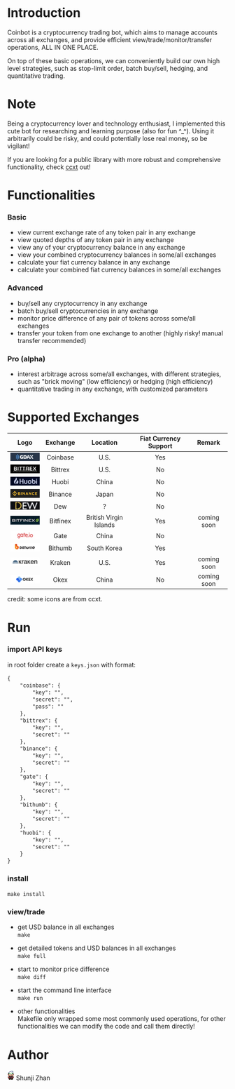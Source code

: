 # Introduction
Coinbot is a cryptocurrency trading bot, which aims to manage accounts across all exchanges, and provide efficient view/trade/monitor/transfer operations, ALL IN ONE PLACE. <br>

On top of these basic operations, we can conveniently build our own high level strategies, such as stop-limit order, batch buy/sell, hedging, and quantitative trading. <br>

# Note
Being a cryptocurrency lover and technology enthusiast, I implemented this cute bot for researching and learning purpose (also for fun ^_^). Using it arbitrarily could be risky, and could potentially lose real money, so be vigilant!<br>

If you are looking for a public library with more robust and comprehensive functionality, check [ccxt](https://github.com/ccxt/ccxt) out!

# Functionalities
### Basic
- view current exchange rate of any token pair in any exchange
- view quoted depths of any token pair in any exchange
- view any of your cryptocurrency balance in any exchange
- view your combined cryptocurrency balances in some/all exchanges
- calculate your fiat currency balance in any exchange
- calculate your combined fiat currency balances in some/all exchanges

### Advanced
- buy/sell any cryptocurrency in any exchange
- batch buy/sell cryptocurrencies in any exchange
- monitor price difference of any pair of tokens across some/all exchanges
- transfer your token from one exchange to another (highly risky! manual transfer recommended)

### Pro (alpha)
- interest arbitrage across some/all exchanges, with different strategies, such as "brick moving" (low efficiency) or hedging (high efficiency)
- quantitative trading in any exchange, with customized parameters


# Supported Exchanges
| Logo     | Exchange     | Location     | Fiat Currency Support | Remark   |
| :------: | :------: | :------: | :------: |:------: |
| ![](https://raw.githubusercontent.com/shunjizhan/Coinbot/master/img/gdax.jpg?raw=true) | Coinbase | U.S. | Yes  |    |
| ![](https://raw.githubusercontent.com/shunjizhan/Coinbot/master/img/bittrex.jpg?raw=true) | Bittrex | U.S. | No  |    |
| ![](https://raw.githubusercontent.com/shunjizhan/Coinbot/master/img/huobi.jpg?raw=true) | Huobi | China | No  |    |
| ![](https://raw.githubusercontent.com/shunjizhan/Coinbot/master/img/binance.jpg?raw=true) | Binance | Japan |  No |    |
| ![](https://raw.githubusercontent.com/shunjizhan/Coinbot/master/img/dew.jpg?raw=true) | Dew | ? | No  |    |
| ![](https://raw.githubusercontent.com/shunjizhan/Coinbot/master/img/bitfinex.jpg?raw=true) | Bitfinex | British Virgin Islands | Yes   | coming soon  |
| ![](https://raw.githubusercontent.com/shunjizhan/Coinbot/master/img/gate.jpg?raw=true) | Gate | China | No  |    |
| ![](https://raw.githubusercontent.com/shunjizhan/Coinbot/master/img/bithumb.jpg?raw=true) | Bithumb | South Korea | Yes  |    |
| ![](https://raw.githubusercontent.com/shunjizhan/Coinbot/master/img/kraken.jpg?raw=true) | Kraken | U.S. | Yes   | coming soon  |
| ![](https://raw.githubusercontent.com/shunjizhan/Coinbot/master/img/okex.jpg?raw=true) | Okex | China |  No  | coming soon  |

credit: some icons are from ccxt.



# Run
### import API keys
in root folder create a `keys.json` with format:
```
{
    "coinbase": {
        "key": "",
        "secret": "",
        "pass": ""
    },
    "bittrex": {
        "key": "",
        "secret": ""
    },
    "binance": {
        "key": "",
        "secret": ""
    },
    "gate": {
        "key": "",
        "secret": ""
    },
    "bithumb": {
        "key": "",
        "secret": ""
    },
    "huobi": {
        "key": "",
        "secret": ""
    }
}
```

### install
`make install`

### view/trade
- get USD balance in all exchanges<br>
`make`

- get detailed tokens and USD balances in all exchanges<br>
`make full`

- start to monitor price difference<br>
`make diff`

- start the command line interface<br>
`make run`

- other functionalities<br>
Makefile only wrapped some most commonly used operations, for other functionalities we can modify the code and call them directly!


# Author
![](https://raw.githubusercontent.com/shunjizhan/Coinbot/master/img/bit.png?raw=true) Shunji Zhan
